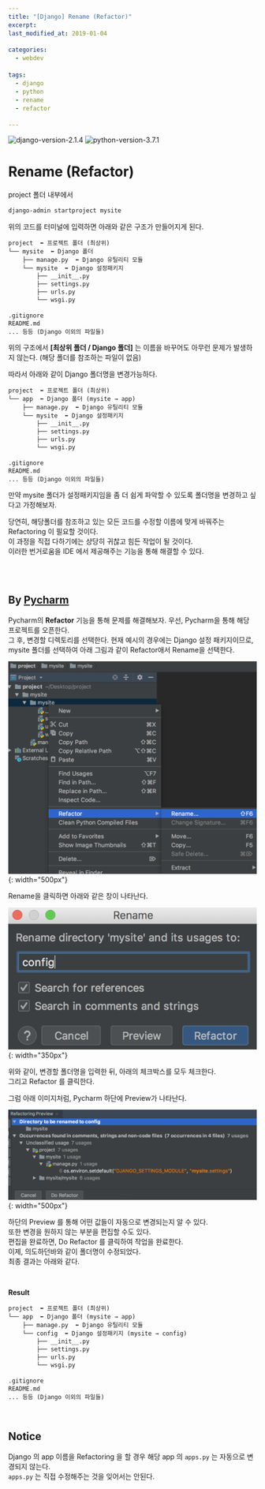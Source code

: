 ```yaml
---
title: "[Django] Rename (Refactor)"
excerpt: 
last_modified_at: 2019-01-04

categories:
  - webdev

tags:
  - django
  - python
  - rename
  - refactor

---
```


![django-version-2.1.4](https://img.shields.io/badge/django-v2.1.4-brightgreen.svg)
![python-version-3.7.1](https://img.shields.io/badge/python-v3.7.1-blue.svg)

# Rename (Refactor)

project 폴더 내부에서

```bash
django-admin startproject mysite
```

위의 코드를 터미널에 입력하면 아래와 같은 구조가 만들어지게 된다.


```
project  ⬅︎ 프로젝트 폴더 (최상위)
└── mysite  ⬅︎ Django 폴더
    ├── manage.py  ⬅︎ Django 유틸리티 모듈
    └── mysite  ⬅︎ Django 설정패키지
        ├── __init__.py
        ├── settings.py
        ├── urls.py
        └── wsgi.py
        
.gitignore
README.md
... 등등 (Django 이외의 파일들)
```

위의 구조에서 **[최상위 폴더 / Django 폴더]** 는 이름을 바꾸어도 아무런 문제가 발생하지 않는다. (해당 폴더를 참조하는 파일이 없음)  

따라서 아래와 같이 Django 폴더명을 변경가능하다.

```
project  ⬅︎ 프로젝트 폴더 (최상위)
└── app  ⬅︎ Django 폴더 (mysite → app)
    ├── manage.py  ⬅︎ Django 유틸리티 모듈
    └── mysite  ⬅︎ Django 설정패키지
        ├── __init__.py
        ├── settings.py
        ├── urls.py
        └── wsgi.py
        
.gitignore
README.md
... 등등 (Django 이외의 파일들)
```

만약 mysite 폴더가 설정패키지임을 좀 더 쉽게 파악할 수 있도록 폴더명을 변경하고 싶다고 가정해보자. 

당연히, 해당폴더를 참조하고 있는 모든 코드를 수정할 이름에 맞게 바꿔주는  
Refactoring 이 필요할 것이다.  
이 과정을 직접 다하기에는 상당히 귀찮고 힘든 작업이 될 것이다.  
이러한 번거로움을 IDE 에서 제공해주는 기능을 통해 해결할 수 있다.  

<br><br>

## By [Pycharm](https://www.jetbrains.com/pycharm/)

Pycharm의 **Refactor** 기능을 통해 문제를 해결해보자. 
우선, Pycharm을 통해 해당 프로젝트를 오픈한다.  
그 후, 변경할 디렉토리를 선택한다. 현재 예시의 경우에는 Django 설정 패키지이므로,  
mysite 폴더를 선택하여 아래 그림과 같이 Refactor애서 Rename을 선택한다.

![django-refactor1](https://github.com/DevBruce/DevBruce.github.io/blob/master/_posts/webdev/images/webdev-04-refactor01.png?raw=true){: width="500px"}

Rename을 클릭하면 아래와 같은 창이 나타난다.

![django-refactor2](https://github.com/DevBruce/DevBruce.github.io/blob/master/_posts/webdev/images/webdev-04-refactor02.png?raw=true){: width="350px"}

위와 같이, 변경할 폴더명을 입력한 뒤, 아래의 체크박스를 모두 체크한다.  
그리고 Refactor 를 클릭한다.

그럼 아래 이미지처럼, Pycharm 하단에 Preview가 나타난다.

![django-refactor3](https://github.com/DevBruce/DevBruce.github.io/blob/master/_posts/webdev/images/webdev-04-refactor03.png?raw=true){: width="500px"}

하단의 Preview 를 통해 어떤 값들이 자동으로 변경되는지 알 수 있다.  
또한 변경을 원하지 않는 부분을 편집할 수도 있다.  
편집을 완료하면, Do Refactor 를 클릭하여 작업을 완료한다.  
이제, 의도하던바와 같이 폴더명이 수정되었다.  
최종 결과는 아래와 같다.

<br>

**Result**

```
project  ⬅︎ 프로젝트 폴더 (최상위)
└── app  ⬅︎ Django 폴더 (mysite → app)
    ├── manage.py  ⬅︎ Django 유틸리티 모듈
    └── config  ⬅︎ Django 설정패키지 (mysite → config)
        ├── __init__.py
        ├── settings.py
        ├── urls.py
        └── wsgi.py
        
.gitignore
README.md
... 등등 (Django 이외의 파일들)
```

<br>

## Notice

Django 의 app 이름을 Refactoring 을 할 경우 해당 app 의 `apps.py` 는 자동으로 변경되지 않는다.  
`apps.py` 는 직접 수정해주는 것을 잊어서는 안된다.  
